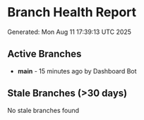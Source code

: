 # Branch Health Report
Generated: Mon Aug 11 17:39:13 UTC 2025

## Active Branches
- **main** - 15 minutes ago by Dashboard Bot

## Stale Branches (>30 days)
No stale branches found

